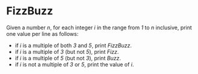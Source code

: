 # FizzBuzz
Given a number *n*, for each integer *i* in the range from *1* to *n* inclusive, print one value per line as follows:
- if *i* is a multiple of both *3* and *5*, print *FizzBuzz*.
- if *i* is a multiple of *3* (but not *5*), print *Fizz*.
- if *i* is a multiple of *5* (but not *3*), print *Buzz*.
- if *i* is not a multiple of *3* or *5*, print  the value of *i*.